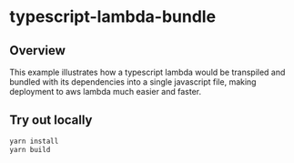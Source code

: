 # typescript-lambda-bundle

## Overview

This example illustrates how a typescript lambda would be transpiled and bundled with its dependencies into a single javascript file, making deployment to aws lambda much easier and faster.

## Try out locally

```bash
yarn install
yarn build
```
